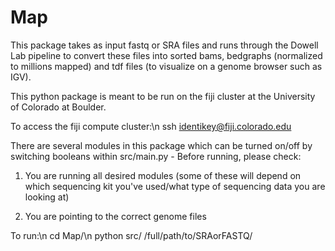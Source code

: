 # Map

This package takes as input fastq or SRA files and runs through the Dowell Lab pipeline to convert these files into sorted bams, bedgraphs (normalized to millions mapped) and tdf files (to visualize on a genome browser such as IGV).

This python package is meant to be run on the fiji cluster at the University of Colorado at Boulder.

To access the fiji compute cluster:\n
ssh identikey@fiji.colorado.edu

There are several modules in this package which can be turned on/off by switching booleans within src/main.py - Before running, please check:

  1. You are running all desired modules (some of these will depend on which sequencing kit you've used/what type of  sequencing data you are looking at)

  2. You are pointing to the correct genome files

To run:\n
cd Map/\n
python src/ /full/path/to/SRAorFASTQ/
